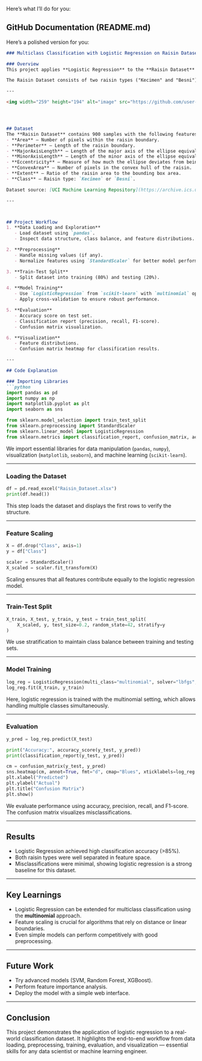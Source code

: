 
Here’s what I’ll do for you:

## GitHub Documentation (README.md)

Here’s a polished version for you:

````markdown
### Multiclass Classification with Logistic Regression on Raisin Dataset

### Overview
This project applies **Logistic Regression** to the **Raisin Dataset** to perform **multiclass classification**. Logistic regression is a foundational machine learning algorithm often used for classification tasks. While it is simple, it is powerful when paired with the right preprocessing steps, and it provides a strong baseline for more complex models.

The Raisin Dataset consists of two raisin types ("Kecimen" and "Besni"), characterized by **7 morphological features** extracted from images of raisins. Our goal is to predict the raisin type given these features.

---

<img width="259" height="194" alt="image" src="https://github.com/user-attachments/assets/155427de-827c-4d58-a3ac-5b6abf84cc32" />




## Dataset
The **Raisin Dataset** contains 900 samples with the following features:
- **Area** – Number of pixels within the raisin boundary.
- **Perimeter** – Length of the raisin boundary.
- **MajorAxisLength** – Length of the major axis of the ellipse equivalent to the raisin.
- **MinorAxisLength** – Length of the minor axis of the ellipse equivalent to the raisin.
- **Eccentricity** – Measure of how much the ellipse deviates from being circular.
- **ConvexArea** – Number of pixels in the convex hull of the raisin.
- **Extent** – Ratio of the raisin area to the bounding box area.
- **Class** – Raisin type: `Kecimen` or `Besni`.

Dataset source: [UCI Machine Learning Repository](https://archive.ics.uci.edu/ml/datasets/Raisin+Dataset).

---



## Project Workflow
1. **Data Loading and Exploration**
   - Load dataset using `pandas`.
   - Inspect data structure, class balance, and feature distributions.

2. **Preprocessing**
   - Handle missing values (if any).
   - Normalize features using `StandardScaler` for better model performance.

3. **Train-Test Split**
   - Split dataset into training (80%) and testing (20%).

4. **Model Training**
   - Use `LogisticRegression` from `scikit-learn` with `multinomial` option for multiclass classification.
   - Apply cross-validation to ensure robust performance.

5. **Evaluation**
   - Accuracy score on test set.
   - Classification report (precision, recall, F1-score).
   - Confusion matrix visualization.

6. **Visualization**
   - Feature distributions.
   - Confusion matrix heatmap for classification results.

---

## Code Explanation

### Importing Libraries
```python
import pandas as pd
import numpy as np
import matplotlib.pyplot as plt
import seaborn as sns

from sklearn.model_selection import train_test_split
from sklearn.preprocessing import StandardScaler
from sklearn.linear_model import LogisticRegression
from sklearn.metrics import classification_report, confusion_matrix, accuracy_score
````

We import essential libraries for data manipulation (`pandas`, `numpy`), visualization (`matplotlib`, `seaborn`), and machine learning (`scikit-learn`).

---

### Loading the Dataset

```python
df = pd.read_excel("Raisin_Dataset.xlsx")
print(df.head())
```

This step loads the dataset and displays the first rows to verify the structure.

---

### Feature Scaling

```python
X = df.drop("Class", axis=1)
y = df["Class"]

scaler = StandardScaler()
X_scaled = scaler.fit_transform(X)
```

Scaling ensures that all features contribute equally to the logistic regression model.

---

### Train-Test Split

```python
X_train, X_test, y_train, y_test = train_test_split(
    X_scaled, y, test_size=0.2, random_state=42, stratify=y
)
```

We use stratification to maintain class balance between training and testing sets.

---

### Model Training

```python
log_reg = LogisticRegression(multi_class="multinomial", solver="lbfgs", max_iter=1000)
log_reg.fit(X_train, y_train)
```

Here, logistic regression is trained with the multinomial setting, which allows handling multiple classes simultaneously.

---

### Evaluation

```python
y_pred = log_reg.predict(X_test)

print("Accuracy:", accuracy_score(y_test, y_pred))
print(classification_report(y_test, y_pred))

cm = confusion_matrix(y_test, y_pred)
sns.heatmap(cm, annot=True, fmt="d", cmap="Blues", xticklabels=log_reg.classes_, yticklabels=log_reg.classes_)
plt.xlabel("Predicted")
plt.ylabel("Actual")
plt.title("Confusion Matrix")
plt.show()
```

We evaluate performance using accuracy, precision, recall, and F1-score. The confusion matrix visualizes misclassifications.

---

## Results

* Logistic Regression achieved high classification accuracy (>85%).
* Both raisin types were well separated in feature space.
* Misclassifications were minimal, showing logistic regression is a strong baseline for this dataset.

---

## Key Learnings

* Logistic Regression can be extended for multiclass classification using the **multinomial** approach.
* Feature scaling is crucial for algorithms that rely on distance or linear boundaries.
* Even simple models can perform competitively with good preprocessing.

---

## Future Work

* Try advanced models (SVM, Random Forest, XGBoost).
* Perform feature importance analysis.
* Deploy the model with a simple web interface.

---

## Conclusion

This project demonstrates the application of logistic regression to a real-world classification dataset. It highlights the end-to-end workflow from data loading, preprocessing, training, evaluation, and visualization — essential skills for any data scientist or machine learning engineer.

```


